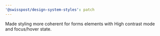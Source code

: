 ```yaml
---
'@swisspost/design-system-styles': patch
---
```


Made styling more coherent for forms elements with High contrast mode and focus/hover state.
